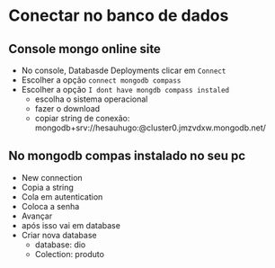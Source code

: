 # Conectar no banco de dados
## Console mongo online site
* No console, Databasde Deployments clicar em `Connect`
* Escolher a opção `connect mongodb compass` 
* Escolher a opção `I dont have mongdb compass instaled` 
    * escolha o sistema operacional
    * fazer o download
    * copiar string de conexão: mongodb+srv://hesauhugo:<password>@cluster0.jmzvdxw.mongodb.net/

## No mongodb compas instalado no seu pc
* New connection
* Copia a string
* Cola em autentication
* Coloca a senha
* Avançar
* após isso vai em database
* Criar nova database
    * database: dio
    * Colection: produto


